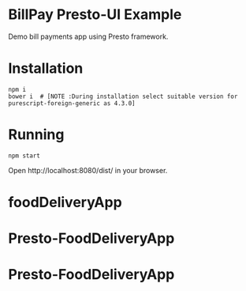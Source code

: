 # BillPay Presto-UI Example

Demo bill payments app using Presto framework.

# Installation

```
npm i
bower i  # [NOTE :During installation select suitable version for purescript-foreign-generic as 4.3.0]
```

# Running

```
npm start
```

Open http://localhost:8080/dist/ in your browser.

# foodDeliveryApp
# Presto-FoodDeliveryApp
# Presto-FoodDeliveryApp
